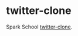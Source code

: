 # twitter-clone
Spark School [twitter-clone](https://trysparkschool.com/courses/twitter-clone/1/1).
